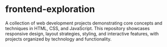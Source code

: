 # frontend-exploration
A collection of web development projects demonstrating core concepts and techniques in HTML, CSS, and JavaScript.  This repository showcases responsive design, layout strategies, styling, and interactive features, with projects organized by technology and functionality.
